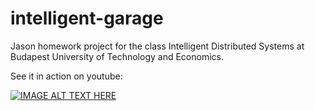 # intelligent-garage
Jason homework project for the class Intelligent Distributed Systems at Budapest University of Technology and Economics.

See it in action on youtube:

[![IMAGE ALT TEXT HERE](https://img.youtube.com/vi/1DbId341OzQ/hqdefault.jpg)](https://www.youtube.com/watch?v=1DbId341OzQ)
